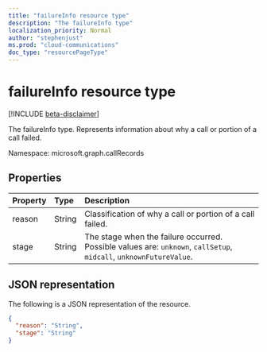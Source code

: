 ```yaml
---
title: "failureInfo resource type"
description: "The failureInfo type"
localization_priority: Normal
author: "stephenjust"
ms.prod: "cloud-communications"
doc_type: "resourcePageType"
---
```


# failureInfo resource type

[!INCLUDE [beta-disclaimer](../../includes/beta-disclaimer.md)]

The failureInfo type. Represents information about why a call or portion of a call failed.

Namespace: microsoft.graph.callRecords

## Properties

| Property     | Type        | Description |
|:-------------|:------------|:------------|
|reason|String|Classification of why a call or portion of a call failed.|
|stage|String|The stage when the failure occurred. Possible values are: `unknown`, `callSetup`, `midcall`, `unknownFutureValue`.|

## JSON representation

The following is a JSON representation of the resource.

<!-- {
  "blockType": "resource",
  "optionalProperties": [

  ],
  "@odata.type": "microsoft.graph.callRecords.failureInfo",
  "baseType": null
}-->

```json
{
  "reason": "String",
  "stage": "String"
}
```

<!-- uuid: 16cd6b66-4b1a-43a1-adaf-3a886856ed98
2019-02-04 14:57:30 UTC -->
<!-- {
  "type": "#page.annotation",
  "description": "failureInfo resource",
  "keywords": "",
  "section": "documentation",
  "tocPath": ""
}-->